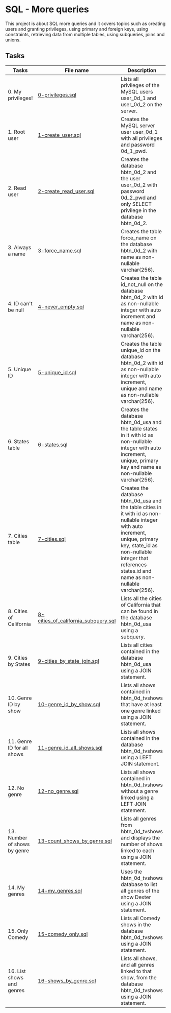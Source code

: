 # SQL - More queries

This project is about SQL more queries and it covers topics such as creating users and granting privileges, using primary and foreign keys, using constraints, retrieving data from multiple tables, using subqueries, joins and unions.

## Tasks

| Tasks | File name | Description |
| ----- | --------- | ----------- |
| 0. My privileges! | [0-privileges.sql](0-privileges.sql) | Lists all privileges of the MySQL users user_0d_1 and user_0d_2 on the server. |
| 1. Root user | [1-create_user.sql](1-create_user.sql) | Creates the MySQL server user user_0d_1 with all privileges and password 0d_1_pwd. |
| 2. Read user | [2-create_read_user.sql](2-create_read_user.sql) | Creates the database hbtn_0d_2 and the user user_0d_2 with password 0d_2_pwd and only SELECT privilege in the database hbtn_0d_2. |
| 3. Always a name | [3-force_name.sql](3-force_name.sql) | Creates the table force_name on the database hbtn_0d_2 with name as non-nullable varchar(256). |
| 4. ID can't be null | [4-never_empty.sql](4-never_empty.sql) | Creates the table id_not_null on the database hbtn_0d_2 with id as non-nullable integer with auto increment and name as non-nullable varchar(256). |
| 5. Unique ID | [5-unique_id.sql](5-unique_id.sql) | Creates the table unique_id on the database hbtn_0d_2 with id as non-nullable integer with auto increment, unique and name as non-nullable varchar(256). |
| 6. States table | [6-states.sql](6-states.sql) | Creates the database hbtn_0d_usa and the table states in it with id as non-nullable integer with auto increment, unique, primary key and name as non-nullable varchar(256). |
| 7. Cities table | [7-cities.sql](7-cities.sql) | Creates the database hbtn_0d_usa and the table cities in it with id as non-nullable integer with auto increment, unique, primary key, state_id as non-nullable integer that references states.id and name as non-nullable varchar(256). |
| 8. Cities of California | [8-cities_of_california_subquery.sql](8-cities_of_california_subquery.sql) | Lists all the cities of California that can be found in the database hbtn_0d_usa using a subquery. |
| 9. Cities by States | [9-cities_by_state_join.sql](9-cities_by_state_join.sql) | Lists all cities contained in the database hbtn_0d_usa using a JOIN statement. |
| 10. Genre ID by show | [10-genre_id_by_show.sql](10-genre_id_by_show.sql) | Lists all shows contained in hbtn_0d_tvshows that have at least one genre linked using a JOIN statement. |
| 11. Genre ID for all shows | [11-genre_id_all_shows.sql](11-genre_id_all_shows.sql) | Lists all shows contained in the database hbtn_0d_tvshows using a LEFT JOIN statement. |
| 12. No genre | [12-no_genre.sql](12-no_genre.sql) | Lists all shows contained in hbtn_0d_tvshows without a genre linked using a LEFT JOIN statement. |
| 13. Number of shows by genre | [13-count_shows_by_genre.sql](13-count_shows_by_genre.sql) | Lists all genres from hbtn_0d_tvshows and displays the number of shows linked to each using a JOIN statement. |
| 14. My genres | [14-my_genres.sql](14-my_genres.sql) | Uses the hbtn_0d_tvshows database to list all genres of the show Dexter using a JOIN statement. |
| 15. Only Comedy | [15-comedy_only.sql](15-comedy_only.sql) | Lists all Comedy shows in the database hbtn_0d_tvshows using a JOIN statement. |
| 16. List shows and genres | [16-shows_by_genre.sql](16-shows_by_genre.sql) | Lists all shows, and all genres linked to that show, from the database hbtn_0d_tvshows using a JOIN statement. |
